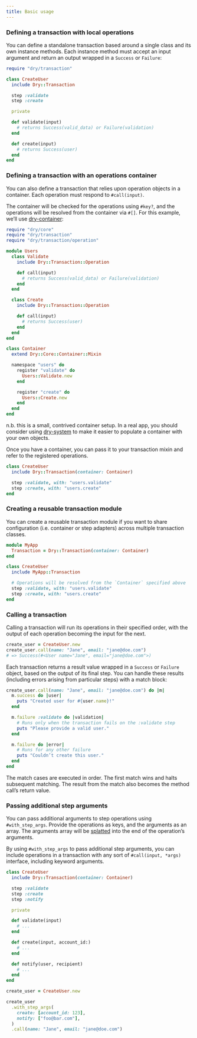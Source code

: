 ```yaml
---
title: Basic usage
---
```


### Defining a transaction with local operations

You can define a standalone transaction based around a single class and its own instance methods. Each instance method must accept an input argument and return an output wrapped in a `Success` or `Failure`:

```ruby
require "dry/transaction"

class CreateUser
  include Dry::Transaction

  step :validate
  step :create

  private

  def validate(input)
    # returns Success(valid_data) or Failure(validation)
  end

  def create(input)
    # returns Success(user)
  end
end
```

### Defining a transaction with an operations container

You can also define a transaction that relies upon operation objects in a container. Each operation must respond to `#call(input)`.

The container will be checked for the operations using `#key?`, and the operations will be resolved from the container via `#[]`. For this example, we’ll use [dry-container](//doc/dry-container):

```ruby
require "dry/core"
require "dry/transaction"
require "dry/transaction/operation"

module Users
  class Validate
    include Dry::Transaction::Operation

    def call(input)
      # returns Success(valid_data) or Failure(validation)
    end
  end

  class Create
    include Dry::Transaction::Operation

    def call(input)
      # returns Success(user)
    end
  end
end

class Container
  extend Dry::Core::Container::Mixin

  namespace "users" do
    register "validate" do
      Users::Validate.new
    end

    register "create" do
      Users::Create.new
    end
  end
end
```

n.b. this is a small, contrived container setup. In a real app, you should consider using [dry-system](//doc/dry-system) to make it easier to populate a container with your own objects.

Once you have a container, you can pass it to your transaction mixin and refer to the registered operations.

```ruby
class CreateUser
  include Dry::Transaction(container: Container)

  step :validate, with: "users.validate"
  step :create, with: "users.create"
end
```

### Creating a reusable transaction module

You can create a reusable transaction module if you want to share configuration (i.e. container or step adapters) across multiple transaction classes.

```ruby
module MyApp
  Transaction = Dry::Transaction(container: Container)
end

class CreateUser
  include MyApp::Transaction

  # Operations will be resolved from the `Container` specified above
  step :validate, with: "users.validate"
  step :create, with: "users.create"
end
```

### Calling a transaction

Calling a transaction will run its operations in their specified order, with the output of each operation becoming the input for the next.

```ruby
create_user = CreateUser.new
create_user.call(name: "Jane", email: "jane@doe.com")
# => Success(#<User name="Jane", email="jane@doe.com">)
```

Each transaction returns a result value wrapped in a `Success` or `Failure` object, based on the output of its final step. You can handle these results (including errors arising from particular steps) with a match block:

```ruby
create_user.call(name: "Jane", email: "jane@doe.com") do |m|
  m.success do |user|
    puts "Created user for #{user.name}!"
  end

  m.failure :validate do |validation|
    # Runs only when the transaction fails on the :validate step
    puts "Please provide a valid user."
  end

  m.failure do |error|
    # Runs for any other failure
    puts "Couldn’t create this user."
  end
end
```

The match cases are executed in order. The first match wins and halts subsequent matching. The result from the match also becomes the method call’s return value.

### Passing additional step arguments

You can pass additional arguments to step operations using `#with_step_args`. Provide the operations as keys, and the arguments as an array. The arguments array will be [splatted](https://endofline.wordpress.com/2011/01/21/the-strange-ruby-splat/) into the end of the operation’s arguments.

By using `#with_step_args` to pass additional step arguments, you can include operations in a transaction with any sort of `#call(input, *args)` interface, including keyword arguments.

```ruby
class CreateUser
  include Dry::Transaction(container: Container)

  step :validate
  step :create
  step :notify

  private

  def validate(input)
    # ...
  end

  def create(input, account_id:)
    # ...
  end

  def notify(user, recipient)
    # ...
  end
end

create_user = CreateUser.new

create_user
  .with_step_args(
    create: [account_id: 123],
    notify: ["foo@bar.com"],
  )
  .call(name: "Jane", email: "jane@doe.com")
```
